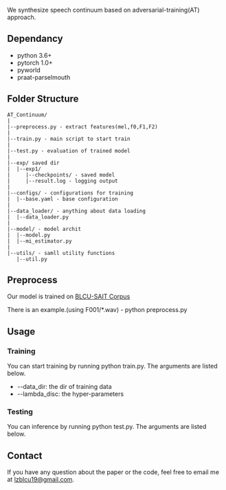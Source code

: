 We synthesize speech continuum based on adversarial-training(AT) approach.


## Dependancy
- python 3.6+
- pytorch 1.0+
- pyworld 
- praat-parselmouth

## Folder Structure
  ```
  AT_Continuum/
  |
  |--preprocess.py - extract features(mel,f0,F1,F2)
  |
  |--train.py - main script to start train
  |
  |--test.py - evaluation of trained model
  |
  |--exp/ saved dir
  |  |--exp1/
  |     |--checkpoints/ - saved model
  |     |--result.log - logging output
  |
  |--configs/ - configurations for training
  |  |--base.yaml - base configuration
  |
  |--data_loader/ - anything about data loading
  |  |--data_loader.py
  |
  |--model/ - model archit
  |  |--model.py
  |  |--mi_estimator.py
  |
  |--utils/ - samll utility functions
     |--util.py
  ```

## Preprocess
Our model is trained on [BLCU-SAIT Corpus](https://ieeexplore.ieee.org/abstract/document/7919008)

There is an example.(using F001/*.wav) - python preprocess.py

## Usage

### Training
You can start training by running python train.py. The arguments are listed below.
- --data_dir: the dir of training data
- --lambda_disc: the hyper-parameters

### Testing
You can inference by running python test.py. The arguments are listed below.

## Contact
If you have any question about the paper or the code, feel free to email me at lzblcu19@gmail.com.
